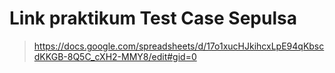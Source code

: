 # Link praktikum Test Case Sepulsa

> https://docs.google.com/spreadsheets/d/17o1xucHJkihcxLpE94qKbscdKKGB-8Q5C_cXH2-MMY8/edit#gid=0